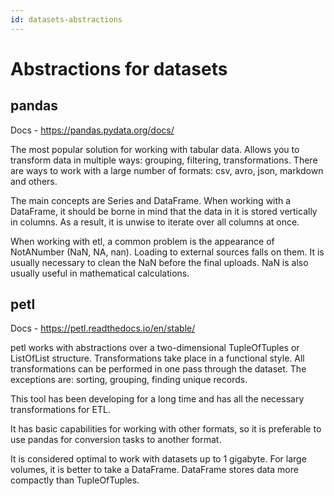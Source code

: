 ```yaml
---
id: datasets-abstractions
---
```


# Abstractions for datasets

## pandas

Docs - https://pandas.pydata.org/docs/

The most popular solution for working with tabular data.
Allows you to transform data in multiple ways: grouping, filtering, transformations.
There are ways to work with a large number of formats: csv, avro, json, markdown and others.

The main concepts are Series and DataFrame.
When working with a DataFrame, it should be borne in mind that the data in it is stored vertically in columns.
As a result, it is unwise to iterate over all columns at once.

When working with etl, a common problem is the appearance of NotANumber (NaN, NA, nan). Loading to external sources falls on them.
It is usually necessary to clean the NaN before the final uploads. NaN is also usually useful in mathematical calculations.

## petl 

Docs - https://petl.readthedocs.io/en/stable/

petl works with abstractions over a two-dimensional TupleOfTuples or ListOfList structure.
Transformations take place in a functional style.
All transformations can be performed in one pass through the dataset.
The exceptions are: sorting, grouping, finding unique records.

This tool has been developing for a long time and has all the necessary transformations for ETL.

It has basic capabilities for working with other formats, so it is preferable to use pandas for conversion tasks to another format.

It is considered optimal to work with datasets up to 1 gigabyte. For large volumes, it is better to take a DataFrame.
DataFrame stores data more compactly than TupleOfTuples.
